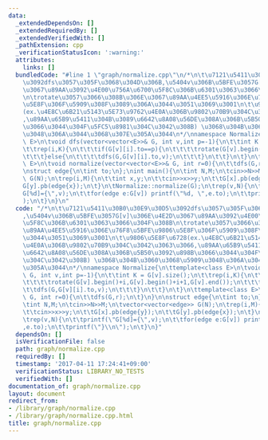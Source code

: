 ```yaml
---
data:
  _extendedDependsOn: []
  _extendedRequiredBy: []
  _extendedVerifiedWith: []
  _pathExtension: cpp
  _verificationStatusIcon: ':warning:'
  attributes:
    links: []
  bundledCode: "#line 1 \"graph/normalize.cpp\"\n/*\n\t\u7121\u5411\u30B0\u30E9\u30D5\
    \u3092dfs\u3057\u305F\u3068\u304D\u306B,\u5404v\u306B\u5BFE\u3057G[v]\u306E\u4E2D\
    \u3067\u89AA\u3092\u4E00\u756A\u6700\u5F8C\u306B\u6301\u3063\u3066\u304F\u308B\
    \n\trotate\u3057\u3066\u308B\u306E\u3067\u89AA\u4EE5\u5916\u306E\u76F8\u5BFE\u9806\
    \u5E8F\u306F\u5909\u308F\u3089\u306A\u3044\u3051\u3069\u3001\n\t\u9806\u5E8F\u6728\
    (ex.\u4E8C\u6B21\u5143\u5E73\u9762\u4E0A\u306B\u9802\u70B9\u304C\u3042\u3063\u3066\
    ,\u89AA\u65B9\u5411\u304B\u3089\u6642\u8A08\u56DE\u308A\u306B\u5B50\u3092\u898B\
    \u3066\u3044\u304F\u5FC5\u8981\u304C\u3042\u308B) \u3068\u304B\u3060\u3068\u5909\
    \u3048\u306A\u3044\u3068\u307E\u305A\u3044\n*/\nnamespace Normalize{\n\ttemplate<class\
    \ E>\n\tvoid dfs(vector<vector<E>>& G, int v,int p=-1){\n\t\tint K = G[v].size();\n\
    \t\trep(i,K){\n\t\t\tif(G[v][i].to==p){\n\t\t\t\trotate(G[v].begin()+i,G[v].begin()+i+1,G[v].end());\n\
    \t\t\t}else{\n\t\t\t\tdfs(G,G[v][i].to,v);\n\t\t\t}\n\t\t}\n\t}\n\ttemplate<class\
    \ E>\n\tvoid normalize(vector<vector<E>>& G, int r=0){\n\t\tdfs(G,r);\n\t}\n}\n\
    \nstruct edge{\n\tint to;\n};\nint main(){\n\tint N,M;\n\tcin>>N>>M;\n\tvector<vector<edge>>\
    \ G(N);\n\trep(i,M){\n\t\tint x,y;\n\t\tcin>>x>>y;\n\t\tG[x].pb(edge{y});\n\t\t\
    G[y].pb(edge{x});\n\t}\n\tNormalize::normalize(G);\n\trep(v,N){\n\t\tprintf(\"\
    G[%d]={\",v);\n\t\tfor(edge e:G[v]) printf(\"%d, \",e.to);\n\t\tprintf(\"}\\n\"\
    );\n\t}\n}\n"
  code: "/*\n\t\u7121\u5411\u30B0\u30E9\u30D5\u3092dfs\u3057\u305F\u3068\u304D\u306B\
    ,\u5404v\u306B\u5BFE\u3057G[v]\u306E\u4E2D\u3067\u89AA\u3092\u4E00\u756A\u6700\
    \u5F8C\u306B\u6301\u3063\u3066\u304F\u308B\n\trotate\u3057\u3066\u308B\u306E\u3067\
    \u89AA\u4EE5\u5916\u306E\u76F8\u5BFE\u9806\u5E8F\u306F\u5909\u308F\u3089\u306A\
    \u3044\u3051\u3069\u3001\n\t\u9806\u5E8F\u6728(ex.\u4E8C\u6B21\u5143\u5E73\u9762\
    \u4E0A\u306B\u9802\u70B9\u304C\u3042\u3063\u3066,\u89AA\u65B9\u5411\u304B\u3089\
    \u6642\u8A08\u56DE\u308A\u306B\u5B50\u3092\u898B\u3066\u3044\u304F\u5FC5\u8981\
    \u304C\u3042\u308B) \u3068\u304B\u3060\u3068\u5909\u3048\u306A\u3044\u3068\u307E\
    \u305A\u3044\n*/\nnamespace Normalize{\n\ttemplate<class E>\n\tvoid dfs(vector<vector<E>>&\
    \ G, int v,int p=-1){\n\t\tint K = G[v].size();\n\t\trep(i,K){\n\t\t\tif(G[v][i].to==p){\n\
    \t\t\t\trotate(G[v].begin()+i,G[v].begin()+i+1,G[v].end());\n\t\t\t}else{\n\t\t\
    \t\tdfs(G,G[v][i].to,v);\n\t\t\t}\n\t\t}\n\t}\n\ttemplate<class E>\n\tvoid normalize(vector<vector<E>>&\
    \ G, int r=0){\n\t\tdfs(G,r);\n\t}\n}\n\nstruct edge{\n\tint to;\n};\nint main(){\n\
    \tint N,M;\n\tcin>>N>>M;\n\tvector<vector<edge>> G(N);\n\trep(i,M){\n\t\tint x,y;\n\
    \t\tcin>>x>>y;\n\t\tG[x].pb(edge{y});\n\t\tG[y].pb(edge{x});\n\t}\n\tNormalize::normalize(G);\n\
    \trep(v,N){\n\t\tprintf(\"G[%d]={\",v);\n\t\tfor(edge e:G[v]) printf(\"%d, \"\
    ,e.to);\n\t\tprintf(\"}\\n\");\n\t}\n}"
  dependsOn: []
  isVerificationFile: false
  path: graph/normalize.cpp
  requiredBy: []
  timestamp: '2017-04-11 17:24:41+09:00'
  verificationStatus: LIBRARY_NO_TESTS
  verifiedWith: []
documentation_of: graph/normalize.cpp
layout: document
redirect_from:
- /library/graph/normalize.cpp
- /library/graph/normalize.cpp.html
title: graph/normalize.cpp
---
```

